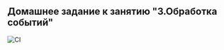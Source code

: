 ## Домашнее задание к занятию "3.Обработка событий"

![CI](https://github.com/OlgaIts/ahj-homework-3-events/actions/workflows/check.yml/badge.svg)


